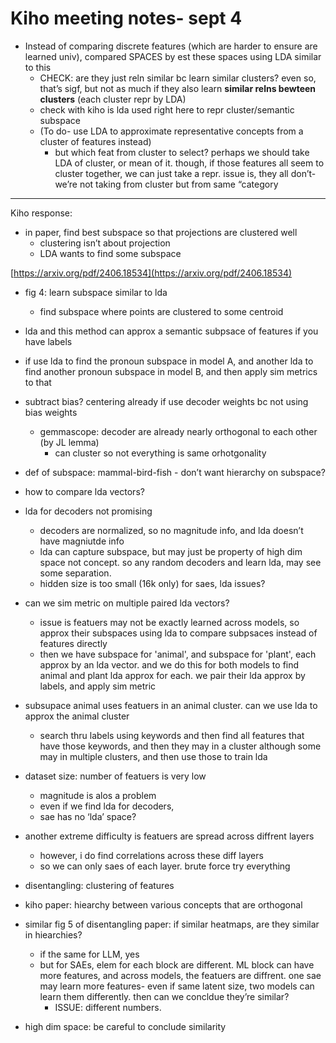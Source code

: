 # Kiho meeting notes- sept 4

- Instead of comparing discrete features (which are harder to ensure are learned univ), compared SPACES by est these spaces using LDA similar to this
    - CHECK: are they just reln similar bc learn similar clusters? even so, that’s sigf, but not as much if they also learn **similar relns bewteen clusters** (each cluster repr by LDA)
    - check with kiho is lda used right here to repr cluster/semantic subspace
    - (To do- use LDA to approximate representative concepts from a cluster of features instead)
        - but which feat from cluster to select? perhaps we should take LDA of cluster, or mean of it. though, if those features all seem to cluster together, we can just take a repr. issue is, they all don’t- we’re not taking from cluster but from same “category

---

Kiho response:

- in paper, find best subspace so that projections are clustered well
    - clustering isn’t about projection
    - LDA wants to find some subspace

[https://arxiv.org/pdf/2406.18534](https://arxiv.org/pdf/2406.18534)

- fig 4: learn subspace similar to lda
    - find subspace where points are clustered to some centroid

- lda and this method can approx a semantic subpsace of features if you have labels
- if use lda to find the pronoun subspace in model A, and another lda to find another pronoun subspace in model B, and then apply sim metrics to that
- subtract bias? centering already if use decoder weights bc not using bias weights
    - gemmascope: decoder are already nearly orthogonal to each other (by JL lemma)
        - can cluster so not everything is same orhotgonality
- def of subspace: mammal-bird-fish - don’t want hierarchy on subspace?
- how to compare lda vectors?
- lda for decoders not promising
    - decoders are normalized, so no magnitude info, and lda doesn’t have magniutde info
    - lda can capture subspace, but may just be property of high dim space not concept. so any random decoders and learn lda, may see some separation.
    - hidden size is too small (16k only) for saes, lda issues?

- can we sim metric on multiple paired lda vectors?
    - issue is featuers may not be exactly learned across models, so approx their subspaces using lda to compare subpsaces instead of features directly
    - then we have subspace for 'animal', and subspace for 'plant', each approx by an lda vector. and we do this for both models to find animal and plant lda approx for each. we pair their lda approx by labels, and apply sim metric
- subsupace animal uses featuers in an animal cluster. can we use lda to approx the animal cluster
    - search thru labels using keywords and then find all features that have those keywords, and then they may in a cluster although some may in multiple clusters, and then use those to train lda

- dataset size: number of featuers is very low
    - magnitude is alos a problem
    - even if we find lda for decoders,
    - sae has no ‘lda’ space?

- another extreme difficulty is featuers are spread across diffrent layers
    - however, i do find correlations across these diff layers
    - so we can only saes of each layer. brute force try everything

- disentangling: clustering of features
- kiho paper: hiearchy between various concepts that are orthogonal

- similar fig 5 of disentangling paper: if similar heatmaps, are they similar in hiearchies?
    - if the same for LLM, yes
    - but for SAEs, elem for each block are different. ML block can have more features, and across models, the featuers are diffrent. one sae may learn more features- even if same latent size, two models can learn them differently. then can we concldue they’re similar?
        - ISSUE: different numbers.
- high dim space: be careful to conclude similarity